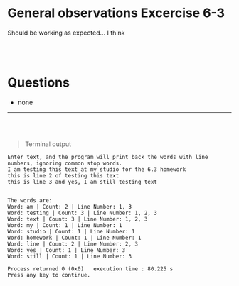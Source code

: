 # General observations Excercise 6-3

Should be working as expected... I think

<br> </br>

# Questions

- none

---

<br> </br>

> Terminal output

```
Enter text, and the program will print back the words with line numbers, ignoring common stop words.
I am testing this text at my studio for the 6.3 homework
this is line 2 of testing this text
this is line 3 and yes, I am still testing text


The words are:
Word: am | Count: 2 | Line Number: 1, 3
Word: testing | Count: 3 | Line Number: 1, 2, 3
Word: text | Count: 3 | Line Number: 1, 2, 3
Word: my | Count: 1 | Line Number: 1
Word: studio | Count: 1 | Line Number: 1
Word: homework | Count: 1 | Line Number: 1
Word: line | Count: 2 | Line Number: 2, 3
Word: yes | Count: 1 | Line Number: 3
Word: still | Count: 1 | Line Number: 3

Process returned 0 (0x0)   execution time : 80.225 s
Press any key to continue.



```
